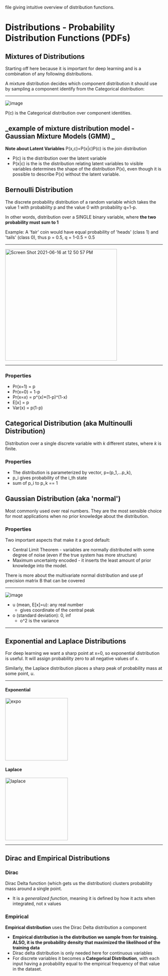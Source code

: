 file giving intuitive overview of distribution functions.


# Distributions - Probability Distribution Functions (PDFs)

## Mixtures of Distributions
Starting off here because it is important for deep learning and is a combination of any following distributions.

A mixture distribution decides which component distribution it should use by sampling a component identify from the Categorical distribution:

---

![image](https://user-images.githubusercontent.com/26121178/122449914-686c0e00-cf74-11eb-8267-e3ea1ddd0e34.png)

P(c) is the Categorical distribution over component identities.

_example of mixture distribution model - Gaussian Mixture Models (GMM)
_
---

**Note about Latent Variables**
P(x,c)=P(x|c)P(c) is the join distribution
* P(c) is the distribution over the latent variable
* P(x|c) is the is the distribution relating latent variables to visible variables determines the shape of the distribution P(x), even though it is possible to describe P(x) without the latent variable.

## Bernoulli Distribution
The discrete probability distribution of a random variable which takes the value 1 with probability p and the value 0 with probability q=1-p. 

In other words, distribution over a SINGLE binary variable, where **the two probability must sum to 1**

Example: A 'fair' coin would have equal probability of 'heads' (class 1) and 'tails' (class 0), thus p = 0.5, q = 1-0.5 = 0.5

---

<img width="357" alt="Screen Shot 2021-06-16 at 12 50 57 PM" src="https://user-images.githubusercontent.com/26121178/122260703-92083500-cea1-11eb-985f-7e141d176d6a.png">

---

### Properties

* Pr(x=1) = p
* Pr(x=0) = 1-p
* Pr(x=_x_) = p^(x)\*(1-p)^(1-x)
* E[x] = p
* Var(x) = p(1-p)

## Categorical Distribution (aka Multinoulli Distribution)
Distribution over a single discrete variable with _k_ different states, where _k_ is finite.

### Properties

* The distribution is parameterized by vector, p=(p_1,...p_k), 
* p_i gives probability of the i_th state 
* sum of p_i to p_k == 1

## Gaussian Distribution (aka 'normal')

Most commonly used over real numbers.  They are the most sensible choice for most applications when no prior knowledge about the distribution.

### Properties

Two important aspects that make it a good default:
* Central Limit Theorem - variables are normally distributed with some degree of noise (even if the true system has more structure)
* Maximum uncertainty encoded - it inserts the least amount of prior knowledge into the model.

There is more about the multivariate normal distribution and use pf precision matrix B that can be covered

---

![image](https://user-images.githubusercontent.com/26121178/122265504-d4804080-cea6-11eb-8de5-a5177acc4e16.png)

* u (mean, E[x]=u): any real number
  * gives coordinate of the central peak  
* o (standard deviation): 0, inf
  * o^2 is the variance

---

## Exponential and Laplace Distributions

For deep learning we want a sharp point at x=0, so exponential distribution is useful.  It will assign probability zero to all negative values of x.

Similarly, the Laplace distribution places a sharp peak of probability mass at some point, _u_.

---

#### Exponential
<img src="https://user-images.githubusercontent.com/26121178/122447243-88e69900-cf71-11eb-9cf5-52024c95fc82.png" alt="expo" width="200"/> 


#### Laplace
<img src="https://user-images.githubusercontent.com/26121178/122447380-aca9df00-cf71-11eb-905f-3feb78d05411.png" alt="laplace" width="200"/> 

---

## Dirac and Empirical Distributions

### Dirac
Dirac Delta function (which gets us the distribution) clusters probability mass around a single point.  
* It is a _generalized function_, meaning it is defined by how it acts when integrated, not x values

### Empirical

**Empirical distribution** uses the Dirac Delta distribution a component

* **Empirical distribution is the distribution we sample from for training.  ALSO, it is the probability density that maximized the likelihood of the training data**
* Dirac delta distribution is only needed here for continuous variables
* For discrete variables it becomes a **Categorical Distribution**, with each input having a probability equal to the empirical frequency of that value in the dataset.

